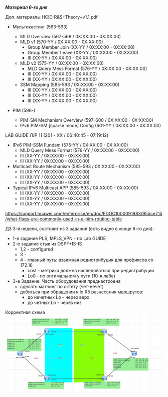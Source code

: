 ___Материал 6-го дня___ 

Доп. материалы
HCIE-R&S+Theory+v1.1.pdf

- Мультикастинг (563-593)
  - MLD Overview (567-568 / 0X:XX:00 - 0X:XX:00)
  - MLD v1 (570-YY / 0X:XX:00 - 0X:XX:00)
     - Group Member Join (XX-YY / 0X:XX:00 - 0X:XX:00)
     - Group Member Leave (XX-YY / 0X:XX:00 - 0X:XX:00)
     - III (XX-YY / 0X:XX:00 - 0X:XX:00)
  - MLD v2 (575-YY / 0X:XX:00 - 0X:XX:00)
     - MLD Query Mess Format (576-YY / 0X:XX:00 - 0X:XX:00)
     - III (XX-YY / 0X:XX:00 - 0X:XX:00)
     - III (XX-YY / 0X:XX:00 - 0X:XX:00)
  - SSM Mapping (585-593 / 0X:XX:00 - 0X:XX:00)
     - III (XX-YY / 0X:XX:00 - 0X:XX:00)
     - III (XX-YY / 0X:XX:00 - 0X:XX:00)
     - III (XX-YY / 0X:XX:00 - 0X:XX:00)

- PIM (596-)
  - PIM-SM Mechanism Overview (597-600 / 0X:XX:00 - 0X:XX:00)
  - IPv6 PIM-SM [sparse mode] Config (601-YY / 0X:XX:00 - 0X:XX:00)

 LAB GUIDE Л/Р 11 (201 - XX / 06:40:45 - 07:19:12) 

  - IPv6 PIM-SSM Fundam (575-YY / 0X:XX:00 - 0X:XX:00)
     - MLD Query Mess Format (576-YY / 0X:XX:00 - 0X:XX:00)
     - III (XX-YY / 0X:XX:00 - 0X:XX:00)
     - III (XX-YY / 0X:XX:00 - 0X:XX:00)
  - Multicast Route Mechanism (585-593 / 0X:XX:00 - 0X:XX:00)
     - III (XX-YY / 0X:XX:00 - 0X:XX:00)
     - III (XX-YY / 0X:XX:00 - 0X:XX:00)
     - III (XX-YY / 0X:XX:00 - 0X:XX:00)
  - Typical IPv6 Multicast APP (585-593 / 0X:XX:00 - 0X:XX:00)
     - III (XX-YY / 0X:XX:00 - 0X:XX:00)
     - III (XX-YY / 0X:XX:00 - 0X:XX:00)
     - III (XX-YY / 0X:XX:00 - 0X:XX:00)

https://support.huawei.com/enterprise/en/doc/EDOC1000091883/955ce715/what-flags-are-commonly-used-in-a-pim-routing-table


ДЗ 3-й недели, состояит из 3 заданий (есть видео в конце 6-го дня):
- 1-е задание PLS, MPLS_VPN - по Lab GUIDE
- 2-е задание стык из OSPF+IS-IS
   - 1,2 - configured
   - 3 - 
   - 4 - главный путь: взаимная редистрибуция для префиксов со 172.16
      - cost - метрика должна наследоваться при редистрибуции
      - Lo0 - по оптимальном у пути (10-я лаба)
- 3-е Задание: Часть оборудования преднастроена
   - сделать матчинг по октету (чет-нечет)
   - добиться при обращении к lo R5 разнесения маршрутов:
      - до нечетных Lo - через верх
      - до четных Lo - через низ

Корректная схема
 ![](pictures/01.jpg)



